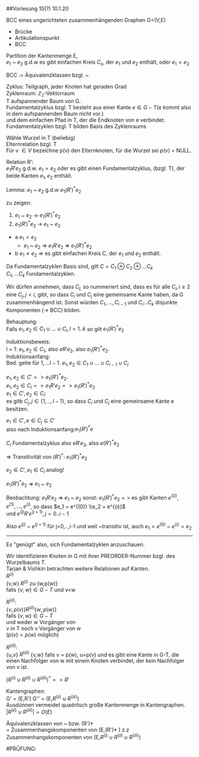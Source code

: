##Vorlesung 10(?) 10.1.20

BCC eines ungerichteten zusammenhängenden Graphen G=(V,E)  
- Brücke
- Artikulationspunkt  
- BCC

Partition der Kantenmenge E,  
$e_1$ ~ $e_2$ g.d.w es gibt einfachen Kreis $C_s$, der $e_1$ und $e_2$ enthält, oder $e_1 = e_2$

  BCC := Äquivalenzklassen bzgl. ~

  Zyklus: Teilgraph, jeder Knoten hat geraden Grad  
  Zyklenraum: $\mathbb{Z_2}$-Vektorraum  
  T aufspannender Baum von G.  
  Fundamentalzyklus bzgl. T besteht aus einer Kante $e\in G-T$(e kommt also in dem aufspannenden Baum nicht vor.)  
  und dem einfachen Pfad in T, der die Endknoten von e verbindet.  
  Fundamentalzyklen bzgl. T bilden Basis des Zyklenraums


  Wähle Wurzel in T (beliebig)  
    Elternrelation bzgl. T    
    Für v $\in V$ bezeichne p(v) den Elternknoten, für die Wurzel sei p(v) = NULL.

  Relation R':  
  $e_1 R' e_2$ g.d.w. $e_1 = e_2$ oder es gibt einen Fundamentalzyklus, (bzgl. T), der beide Kanten $e_1,e_2$ enthält.  

  Lemma: $e_1$ ~ $e_2$ g.d.w $e_1(R')^* e_2$

  zu zeigen:

  1. $e_1$ ~ $e_2$ &rarr; $e_1(R')^* e_2$
  2. $e_1(R')^* e_2$ &rarr;  $e_1$ ~ $e_2$  

  - a $e_1 = e_2$  
    -  $e_1$ ~ $e_2$ => $e_1 R' e_2$ => $e_1(R')^* e_2$
  - b $e_1 \ne e_2$ => es gibt einfachen Kreis C, der $e_1$ und $e_2$ enthält.

  Da Fundamentalzyklen Basis sind, gilt $C = C_1 \oplus C_2 \oplus \dots C_k$  
  $C_1, \dots C_k$ Fundamentalzyklen.

  Wir dürfen annehmen, dass $C_L$ so nummeriert sind, dass es für alle $C_i, i\geq 2$ eine $C_j, j < i,$ gibt, so dass $C_i \text{ und } C_j$ eine gemeinsame Kante haben, da G zusammenhängend ist. Sonst würden $C_1, \dots, C_{i-1}$ und $C_i ...C_k$ disjunkte Komponenten (&rarr; BCC) bilden.

  Behauptung:  
  Falls $e_1,e_2 \in C_1 \cup ... \cup C_l, l=1..k$ so gilt $e_1 (R')^* e_2$  

  Induktionsbeweis:  
  l = 1: $e_1,e_2 \in C_1,$ also $e R' e_2$, also $e_1 (R')^* e_2$.  
  Induktionsanfang:  
  Bed. gelte für $1,...l-1$.
  $e_1,e_2 \in C_1 \cup \dots \cup C_{l-1} \cup C_l$  

  $e_1,e_2 \in C' => e_1 (R')^* e_2$.  
  $e_1,e_2 \in C_l => e_1 R' e_2 => e_1 (R')^* e_2$  
  $e_1 \in C', e_2 \in C_l:$  
  es gitb $C_j, j \in \{1,..,l-1\}$, so dass $C_l$ und $C_j$ eine gemeinsame Kante e besitzen.

  $e_1 \in C', e \in C_j \subseteq C'$  
  also nach Induktionsanfang:$e_1 (R')^* e$

  $C_l$ Fundamentalzyklus also $e R' e_2$, also $e (R')^* e_2$  

  => Transitivität von $(R')^* :$ $e_1 (R')^* e_2$  

  $e_2 \in C', e_1 \in C_l$  analog!  

  $e_1 (R')^* e_2$ => $e_1$ ~ $e_2$

  Beobachtung: $e_1 R' e_2$ => $e_1$ ~ $e_2$
  sonst: $e_1 (R')^* e_2 =>$ es gibt Kanten $e^{(0)},e^{(1)},...,e^{(i)}$, so dass $e_1 = e^{(0)} \\e_2 = e^{(i)}$  
  und $e^{(j)} R' e^{(j+1)}, j= 0..i-1$

  Also $e^{(j)}$ ~ $e^{(j+1)}$ für j=0,..,i-1
  und weil ~transitiv ist, auch $e_1 = e^{(0)}$ ~ $e^{(i)} = e_2$  

  ---
  Es "genügt" also, sich Fundamentalzyklen anzuschauen.  

  Wir identifizieren Knoten in G mit ihrer PREORDER-Nummer bzgl. des Wurzelbaums T.  
  Tarjan & Vishkin betrachten weitere Relationen auf Kanten.  
  $R^{(i)}$  
  {v,w} $R^{(i)}$ zu {w,p(w)}  
  falls $\{v,w\} \in G-T$ und v<w  

  $R^{(ii)}$:  
   $\{v,p(v)\} R^{(ii)} \{w,p(w)\}$  
  falls $\{v,w\} \in G-T$  
  und weder w Vorgänger von   
  v in T noch v Vorgänger von w  
  ($p(v) = p(w)$ möglich)  

  $R^{(iii)}$:  
  {u,v} $R^{(iii)}$ {v,w}
  falls v = p(w), u=p(v) und es gibt eine Kante in G-T, die einen Nachfolger von w mit einem Knoten verbindet, der kein Nachfolger von v ist.

$(R^{(i)}\cup R^{(ii)} \cup R^{(iii)})^{* } => R'$

Kantengraphen:  
G' = (E,R')
G'' = (E,$R^{(ii)} \cup R^{(iii)}$)  
Ausdünnen vermeidet quadritsch große Kantenmenge in Kantengraphen.
$|R^{(ii)}\cup R^{(iii)}| = O(E)$  

Äquivalenzklassen von ~ bzw. (R')*  
= Zusammenhangskomponenten von (E,(R')* )
z.z Zusammenhangskomponenten von (E,$R^{(i)}\cup R^{(ii)}\cup R^{(iii)}$)

#PRÜFUNG: 
